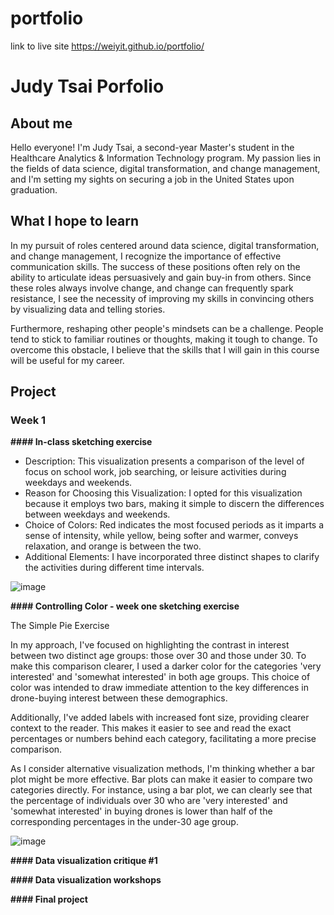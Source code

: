 # portfolio

link to live site https://weiyit.github.io/portfolio/

# Judy Tsai Porfolio

## About me
Hello everyone! I'm Judy Tsai, a second-year Master's student in the Healthcare Analytics & Information Technology program. My passion lies in the fields of data science, digital transformation, and change management, and I'm setting my sights on securing a job in the United States upon graduation.

## What I hope to learn
In my pursuit of roles centered around data science, digital transformation, and change management, I recognize the importance of effective communication skills. The success of these positions often rely on the ability to articulate ideas persuasively and gain buy-in from others. Since these roles always involve change, and change can frequently spark resistance, I see the necessity of improving my skills in convincing others by visualizing data and telling stories.

Furthermore, reshaping other people's mindsets can be a challenge. People tend to stick to familiar routines or thoughts, making it tough to change. To overcome this obstacle, I believe that the skills that I will gain in this course will be useful for my career.

## Project

### Week 1

**#### In-class sketching exercise**

- Description: This visualization presents a comparison of the level of focus on school work, job searching, or leisure activities during weekdays and weekends.
- Reason for Choosing this Visualization: I opted for this visualization because it employs two bars, making it simple to discern the differences between weekdays and weekends.
- Choice of Colors: Red indicates the most focused periods as it imparts a sense of intensity, while yellow, being softer and warmer, conveys relaxation, and orange is between the two.
- Additional Elements: I have incorporated three distinct shapes to clarify the activities during different time intervals.

![image](https://github.com/weiyit/portfolio/assets/122920634/be0dac38-d560-4d42-940f-98a866c1bf08)

**#### Controlling Color - week one sketching exercise**

The Simple Pie Exercise

In my approach, I've focused on highlighting the contrast in interest between two distinct age groups: those over 30 and those under 30. To make this comparison clearer, I used a darker color for the categories 'very interested' and 'somewhat interested' in both age groups. This choice of color was intended to draw immediate attention to the key differences in drone-buying interest between these demographics.

Additionally, I've added labels with increased font size, providing clearer context to the reader. This makes it easier to see and read the exact percentages or numbers behind each category, facilitating a more precise comparison.

As I consider alternative visualization methods, I'm thinking whether a bar plot might be more effective. Bar plots can make it easier to compare two categories directly. For instance, using a bar plot, we can clearly see that the percentage of individuals over 30 who are 'very interested' and 'somewhat interested' in buying drones is lower than half of the corresponding percentages in the under-30 age group.

![image](https://github.com/weiyit/portfolio/assets/122920634/ba0b747f-edfb-4dea-bbc9-61ada6ed48b7)


**#### Data visualization critique #1**


**#### Data visualization workshops**

**#### Final project**
